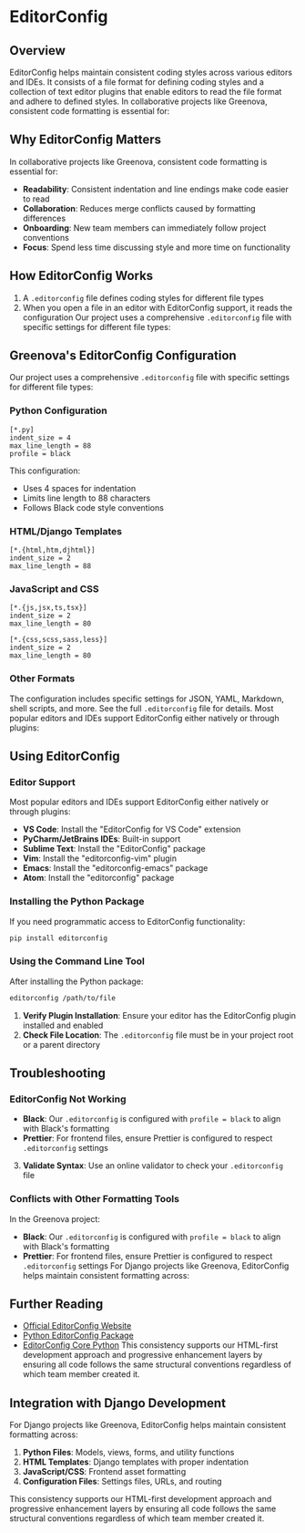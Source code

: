 # EditorConfig

## Overview

EditorConfig helps maintain consistent coding styles across various editors and IDEs.
It consists of a file format for defining coding styles and a collection of text
editor plugins that enable editors to read the file format and adhere to defined
styles.
In collaborative projects like Greenova, consistent code formatting is essential
for:

## Why EditorConfig Matters

In collaborative projects like Greenova, consistent code formatting is essential for:

- **Readability**: Consistent indentation and line endings make code easier to read
- **Collaboration**: Reduces merge conflicts caused by formatting differences
- **Onboarding**: New team members can immediately follow project conventions
- **Focus**: Spend less time discussing style and more time on functionality

## How EditorConfig Works

1. A `.editorconfig` file defines coding styles for different file types
2. When you open a file in an editor with EditorConfig support, it reads the configuration
   Our project uses a comprehensive `.editorconfig` file with specific settings for
   different file types:

## Greenova's EditorConfig Configuration

Our project uses a comprehensive `.editorconfig` file with specific settings for different file types:

### Python Configuration

```editorconfig
[*.py]
indent_size = 4
max_line_length = 88
profile = black
```

This configuration:

- Uses 4 spaces for indentation
- Limits line length to 88 characters
- Follows Black code style conventions

### HTML/Django Templates

```editorconfig
[*.{html,htm,djhtml}]
indent_size = 2
max_line_length = 88
```

### JavaScript and CSS

```editorconfig
[*.{js,jsx,ts,tsx}]
indent_size = 2
max_line_length = 80

[*.{css,scss,sass,less}]
indent_size = 2
max_line_length = 80
```

### Other Formats

The configuration includes specific settings for JSON, YAML, Markdown, shell scripts, and more. See the full `.editorconfig` file for details.
Most popular editors and IDEs support EditorConfig either natively or through
plugins:

## Using EditorConfig

### Editor Support

Most popular editors and IDEs support EditorConfig either natively or through plugins:

- **VS Code**: Install the "EditorConfig for VS Code" extension
- **PyCharm/JetBrains IDEs**: Built-in support
- **Sublime Text**: Install the "EditorConfig" package
- **Vim**: Install the "editorconfig-vim" plugin
- **Emacs**: Install the "editorconfig-emacs" package
- **Atom**: Install the "editorconfig" package

### Installing the Python Package

If you need programmatic access to EditorConfig functionality:

```bash
pip install editorconfig
```

### Using the Command Line Tool

After installing the Python package:

```bash
editorconfig /path/to/file
```

1. **Verify Plugin Installation**: Ensure your editor has the EditorConfig plugin
   installed and enabled
2. **Check File Location**: The `.editorconfig` file must be in your project root
   or a parent directory

## Troubleshooting

### EditorConfig Not Working

- **Black**: Our `.editorconfig` is configured with `profile = black` to align
  with Black's formatting
- **Prettier**: For frontend files, ensure Prettier is configured to respect
  `.editorconfig` settings

3. **Validate Syntax**: Use an online validator to check your `.editorconfig` file

### Conflicts with Other Formatting Tools

In the Greenova project:

- **Black**: Our `.editorconfig` is configured with `profile = black` to align with Black's formatting
- **Prettier**: For frontend files, ensure Prettier is configured to respect `.editorconfig` settings
  For Django projects like Greenova, EditorConfig helps maintain consistent
  formatting across:

## Further Reading

- [Official EditorConfig Website](https://editorconfig.org/)
- [Python EditorConfig Package](https://pypi.org/project/EditorConfig/)
- [EditorConfig Core Python](https://github.com/editorconfig/editorconfig-core-py)
  This consistency supports our HTML-first development approach and progressive
  enhancement layers by ensuring all code follows the same structural conventions
  regardless of which team member created it.

## Integration with Django Development

For Django projects like Greenova, EditorConfig helps maintain consistent formatting across:

1. **Python Files**: Models, views, forms, and utility functions
2. **HTML Templates**: Django templates with proper indentation
3. **JavaScript/CSS**: Frontend asset formatting
4. **Configuration Files**: Settings files, URLs, and routing

This consistency supports our HTML-first development approach and progressive enhancement layers by ensuring all code follows the same structural conventions regardless of which team member created it.
